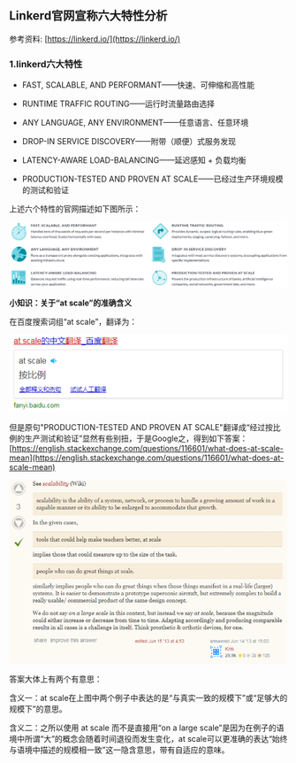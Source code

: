 ## Linkerd官网宣称六大特性分析

参考资料: [https://linkerd.io/](https://linkerd.io/)

### 1.linkerd六大特性
* FAST, SCALABLE, AND PERFORMANT——快速、可伸缩和高性能
  
* RUNTIME TRAFFIC ROUTING——运行时流量路由选择

* ANY LANGUAGE, ANY ENVIRONMENT——任意语言、任意环境

* DROP-IN SERVICE DISCOVERY——附带（顺便）式服务发现

* LATENCY-AWARE LOAD-BALANCING——延迟感知 + 负载均衡

* PRODUCTION-TESTED AND PROVEN AT SCALE——已经过生产环境规模的测试和验证

上述六个特性的官网描述如下图所示：

![](/assets/linkerd004_001.PNG)

  **小知识：关于“at scale”的准确含义**
  
  在百度搜索词组“at scale”，翻译为：
  
  ![](/assets/linkerd004_002.PNG)
  
  但是原句"PRODUCTION-TESTED AND PROVEN AT SCALE"翻译成“经过按比例的生产测试和验证”显然有些别扭，于是Google之，得到如下答案：[https://english.stackexchange.com/questions/116601/what-does-at-scale-mean](https://english.stackexchange.com/questions/116601/what-does-at-scale-mean)
  
  ![](/assets/linkerd004_003.PNG)
  
  答案大体上有两个有意思：
  
  含义一：at scale在上图中两个例子中表达的是“与真实一致的规模下”或“足够大的规模下”的意思。
  
  含义二：之所以使用 at scale 而不是直接用“on a large scale”是因为在例子的语境中所谓“大”的概念会随着时间退役而发生变化，at scale可以更准确的表达“始终与语境中描述的规模相一致”这一隐含意思，带有自适应的意味。